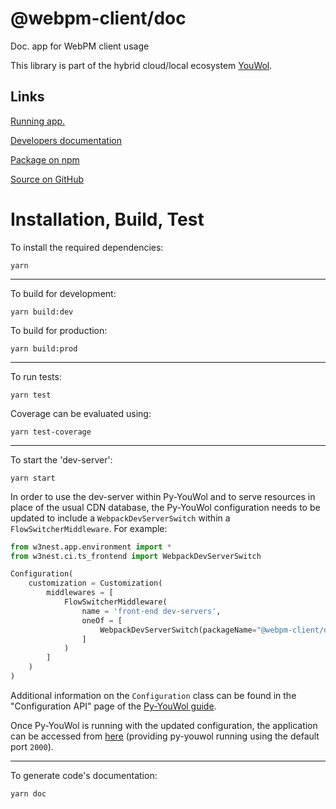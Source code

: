 # @webpm-client/doc

Doc. app for WebPM client usage

This library is part of the hybrid cloud/local ecosystem
[YouWol](https://platform.youwol.com/apps/@youwol/platform/latest).

## Links

[Running app.](https://platform.youwol.com/apps/@webpm-client/doc/latest)

<!-- no user guide provided -->

[Developers documentation](https://platform.youwol.com/apps/@youwol/cdn-explorer/latest?package=@webpm-client/doc&tab=doc)

[Package on npm](https://www.npmjs.com/package/@webpm-client/doc)

[Source on GitHub](https://github.com/webpm-client/doc)

# Installation, Build, Test

To install the required dependencies:

```shell
yarn
```

---

To build for development:

```shell
yarn build:dev
```

To build for production:

```shell
yarn build:prod
```

---

<!-- no specific test configuration documented -->

To run tests:

```shell
yarn test
```

Coverage can be evaluated using:

```shell
yarn test-coverage
```

---

To start the 'dev-server':

```shell
yarn start
```

In order to use the dev-server within Py-YouWol and to serve resources in place of the usual CDN database,
the Py-YouWol configuration needs to be updated to include a `WebpackDevServerSwitch` within a
`FlowSwitcherMiddleware`. For example:

```python
from w3nest.app.environment import *
from w3nest.ci.ts_frontend import WebpackDevServerSwitch

Configuration(
    customization = Customization(
        middlewares = [
            FlowSwitcherMiddleware(
                name = 'front-end dev-servers',
                oneOf = [
                    WebpackDevServerSwitch(packageName="@webpm-client/doc", port=3029),
                ]
            )
        ]
    )
)
```

Additional information on the `Configuration` class can be found in the "Configuration API" page of the
[Py-YouWol guide](https://l.youwol.com/doc/py-youwol).

Once Py-YouWol is running with the updated configuration,
the application can be accessed from [here](http://localhost:2000/apps/@webpm-client/doc/latest)
(providing py-youwol running using the default port `2000`).

---

To generate code's documentation:

```shell
yarn doc
```
